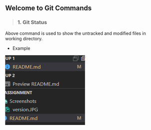 ## Welcome to Git Commands 

>### 1. Git Status
Above command is used to show the untracked and modified files in working directory.
- Example

![](2022-10-12-08-11-58.png)

